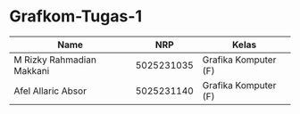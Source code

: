 # Grafkom-Tugas-1

| Name           | NRP        | Kelas     |
| ---            | ---        | ----------|
| M Rizky Rahmadian Makkani | 5025231035 | Grafika Komputer (F) |
| Afel Allaric Absor | 5025231140 | Grafika Komputer (F) |
